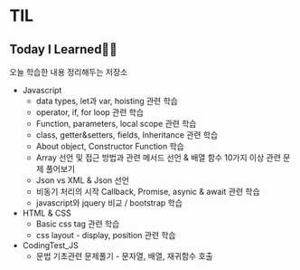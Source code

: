# TIL
## Today I Learned👩‍💻
오늘 학습한 내용 정리해두는 저장소
<ul>
 <li>
   Javascript
    <ul>
      <li>data types, let과 var, hoisting 관련 학습</li>
      <li>operator, if, for loop 관련 학습 </li>
      <li>Function, parameters, local scope 관련 학습 </li>
     <li>class, getter&setters, fields, Inheritance 관련 학습 </li>
     <li>About object, Constructor Function 학습</li>
     <li>Array 선언 및 접근 방법과 관련 메서드 선언 & 배열 함수 10가지 이상 관련 문제 풀어보기</li>
     <li>Json vs XML & Json 선언 </li>
     <li>비동기 처리의 시작 Callback, Promise, asynic & await 관련 학습</li>
     <li>javascript와 jquery 비교 / bootstrap 학습</li>
    </ul>
 </li>
 <li>
  HTML & CSS
  <ul>
   <li>Basic css tag 관련 학습</li>
   <li>css layout - display, position 관련 학습</li>
  </ul>
 </li>
 <li>
 CodingTest_JS
  <ul>
   <li>문법 기초관련 문제풀기 - 문자열, 배열, 재귀함수 호출</li>
  </ul>
 </li>
</ul>
